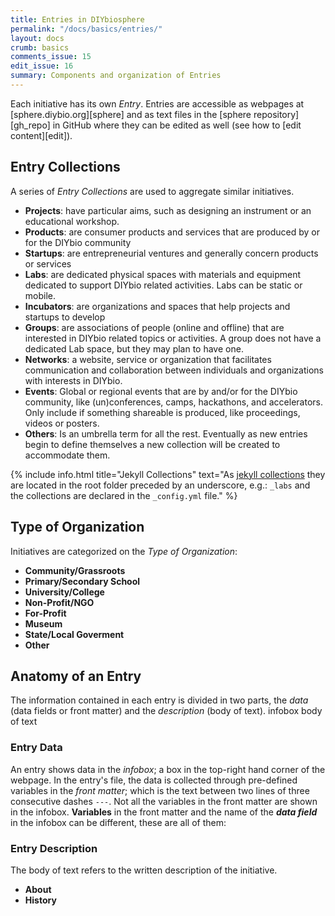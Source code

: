 ```yaml
---
title: Entries in DIYbiosphere
permalink: "/docs/basics/entries/"
layout: docs
crumb: basics
comments_issue: 15
edit_issue: 16
summary: Components and organization of Entries
---
```


Each initiative has its own _Entry_. Entries are accessible as webpages at [sphere.diybio.org][sphere] and as text files in the [sphere repository][gh_repo] in GitHub where they can be edited as well (see how to [edit content][edit]).

## Entry Collections
A series of _Entry Collections_ are used to aggregate similar initiatives.

- <i class="travel icon"></i> **Projects**: have particular aims, such as designing an instrument or an educational workshop.
- <i class="shop icon"></i> **Products**: are consumer products and services that are produced by or for the DIYbio community
- <i class="rocket icon"></i> **Startups**: are entrepreneurial ventures and generally concern products or services
- <i class="lab icon"></i> **Labs**: are dedicated physical spaces with materials and equipment dedicated to support DIYbio related activities. Labs can be static or mobile.
- <i class="leaf icon"></i> **Incubators**: are organizations and spaces that help projects and startups to develop
- <i class="users icon"></i> **Groups**: are associations of people (online and offline) that are interested in DIYbio related topics or activities. A group does not have a dedicated Lab space, but they may plan to have one.
- <i class="share alternate icon"></i> **Networks**: a website, service or organization that facilitates communication and collaboration between individuals and organizations with interests in DIYbio.
- <i class="ticket icon"></i> **Events**: Global or regional events that are by and/or for the DIYbio community, like (un)conferences, camps, hackathons, and accelerators. Only include if something shareable is produced, like proceedings, videos or posters.
- <i class="umbrella icon"></i> **Others**: Is an umbrella term for all the rest. Eventually as new entries begin to define themselves a new collection will be created to accommodate them.

{% include info.html title="Jekyll Collections" text="As [jekyll collections](https://jekyllrb.com/docs/collections/) they are located in the root folder preceded by an underscore, e.g.: `_labs` and the collections are declared in the `_config.yml` file." %}

## Type of Organization
Initiatives are categorized on the _Type of Organization_:

- **Community/Grassroots**
- **Primary/Secondary School**
- **University/College**
- **Non-Profit/NGO**
- **For-Profit**
- **Museum**
- **State/Local Goverment**
- **Other**

## Anatomy of an Entry
The information contained in each entry is divided in two parts, the _data_ (data fields or front matter) and the _description_ (body of text).
<i class="square outline icon"></i> infobox <i class="align left icon"></i> body of text

### Entry Data
An entry shows data in the _infobox_; a box in the top-right hand corner of the webpage. In the entry's file, the data is collected through pre-defined variables in the _front matter_; which is the text between two lines of three consecutive dashes `---`. Not all the variables in the front matter are shown in the infobox. **Variables** in the front matter and the name of the _**data field**_ in the infobox can be different, these are all of them:


### Entry Description
The body of text refers to the written description of the initiative.

  - **About**
  - **History**
